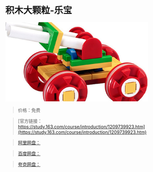 # 积木大颗粒-乐宝

![img](../../../assets/study163/free/b9f8824e54c346fbaaa5c5a85f9cca2f.jpg)

> 价格：免费

> [官方链接：https://study.163.com/course/introduction/1209739923.htm](https://study.163.com/course/introduction/1209739923.htm)

> [阿里网盘：]()

> [百度网盘：]()

> [夸克网盘：]()
